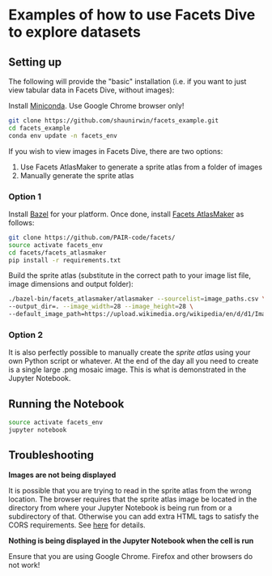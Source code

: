 # Examples of how to use Facets Dive to explore datasets

## Setting up

The following will provide the "basic" installation (i.e. if you want to just view tabular data in Facets Dive, without images):

Install [Miniconda](https://docs.conda.io/en/latest/miniconda.html).
Use Google Chrome browser only!

~~~ bash
git clone https://github.com/shaunirwin/facets_example.git
cd facets_example
conda env update -n facets_env
~~~

If you wish to view images in Facets Dive, there are two options:
1. Use Facets AtlasMaker to generate a sprite atlas from a folder of images
2. Manually generate the sprite atlas

### Option 1

Install [Bazel](https://docs.bazel.build/versions/master/install-ubuntu.html) for your platform.
Once done, install [Facets AtlasMaker](https://github.com/PAIR-code/facets/tree/master/facets_atlasmaker) as follows:

~~~ bash
git clone https://github.com/PAIR-code/facets/
source activate facets_env
cd facets/facets_atlasmaker
pip install -r requirements.txt
~~~

Build the sprite atlas (substitute in the correct path to your image list file, image dimensions and output folder):

~~~ bash
./bazel-bin/facets_atlasmaker/atlasmaker --sourcelist=image_paths.csv \
--output_dir=. --image_width=28 --image_height=28 \
--default_image_path=https://upload.wikimedia.org/wikipedia/en/d/d1/Image_not_available.png
~~~

### Option 2

It is also perfectly possible to manually create the *sprite atlas* using your own Python script or whatever. At the end of the day all you need to create is a single large .png mosaic image. This is what is demonstrated in the Jupyter Notebook.

## Running the Notebook

~~~ bash
source activate facets_env
jupyter notebook
~~~

## Troubleshooting

**Images are not being displayed**

It is possible that you are trying to read in the sprite atlas from the wrong location. The browser requires that the sprite atlas image be located in the directory from where your Jupyter Notebook is being run from or a subdirectory of that. Otherwise you can add extra HTML tags to satisfy the CORS requirements. See [here](https://github.com/PAIR-code/facets/blob/master/facets_dive/README.md#providing-sprites-for-dive-to-render) for details.

**Nothing is being displayed in the Jupyter Notebook when the cell is run**

Ensure that you are using Google Chrome. Firefox and other browsers do not work!

